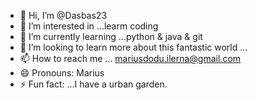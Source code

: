 - 👋 Hi, I’m @Dasbas23
- 👀 I’m interested in ...learm coding   
- 🌱 I’m currently learning ...python & java & git
- 💞️ I’m looking to learn more about this fantastic world ...
- 📫 How to reach me ... mariusdodu.ilerna@gmail.com 
- 😄 Pronouns: Marius
- ⚡ Fun fact: ...I have a urban garden.

<!---
Dasbas23/Dasbas23 is a ✨ special ✨ repository because its `README.md` (this file) appears on your GitHub profile.
You can click the Preview link to take a look at your changes.
--->
